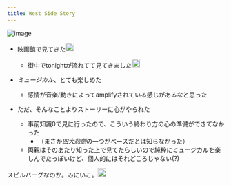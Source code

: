 ```yaml
---
title: West Side Story
---
```


![image](https://pics.filmaffinity.com/West_Side_Story-808999756-large.jpg)

* 映画館で見てきた<img src='https://scrapbox.io/api/pages/blu3mo-public/blu3mo/icon' alt='blu3mo.icon' height="19.5"/>
  
  * 街中でtonightが流れてて見てきました<img src='https://scrapbox.io/api/pages/blu3mo-public/kaya/icon' alt='kaya.icon' height="19.5"/>
* *ミュージカル*、とても楽しめた
  
  * 感情が音楽/動きによってamplifyされている感じがあるなと思った
* ただ、そんなことよりストーリーに心がやられた
  
  * 事前知識0で見に行ったので、こういう終わり方の心の準備ができてなかった
    * （まさか*四大悲劇*の一つがベースだとは知らなかった）
  * 両親はそのあたり知った上で見てたらしいので純粋にミュージカルを楽しんでたっぽいけど、個人的にはそれどころじゃない(?)

スピルバーグなのか。みにいこ。<img src='https://scrapbox.io/api/pages/blu3mo-public/rickshinmi/icon' alt='rickshinmi.icon' height="19.5"/>

